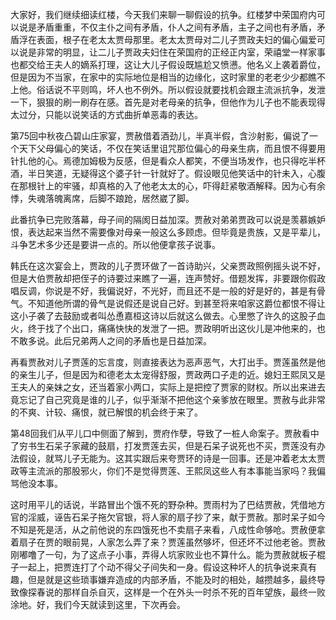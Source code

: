 
大家好，我们继续细读红楼，今天我们来聊一聊假设的抗争。红楼梦中荣国府内可以说是矛盾重重，不仅主仆之间有矛盾，仆人之间有矛盾，主子之间也有矛盾，矛盾浮在表面，根子在老太太贾母那里。老太太贾母对二儿子贾政夫妇的偏心偏爱可以说是非常的明显，让二儿子贾政夫妇住在荣国府的正经正内室，荣禧堂一样家事也都交给王夫人的嫡系打理，这让大儿子假设既尴尬又愤懑。他名义上袭着爵位，但是因为不当家，在家中的实际地位是相当的边缘化，这时家里的老老少少都瞧不上他。俗话说不平则鸣，坏人也不例外。所以假设就要找机会跟主流派抗争，发泄一下，狠狠的刷一刷存在感。首先是对老母亲的抗争，但他作为儿子也不能表现得太过分，只能以说笑话的方式曲折单恶毒的表达。

第75回中秋夜凸碧山庄家宴，贾赦借着酒劲儿，半真半假，含沙射影，偏说了一个天下父母偏心的笑话，不仅在笑话里诅咒那位偏心的母亲生病，而且恨不得要用针扎他的心。焉德加姆极为反感，但是看众人都笑，不便当场发作，也只得吃半杯酒，半日笑道，无疑得这个婆子针一针就好了。假设眼见他笑话中的针未入，心腹在那根针上的牢骚，却真格的入了他老太太的心，吓得赶紧敬酒解释。因为心有余悸，失魂落魄离席，后脚不踉跄，居然崴了脚。

此番抗争已完败落幕，母子间的隔阂日益加深。贾赦对弟弟贾政可以说是羡慕嫉妒恨，表达起来当然不需要像对母亲一般这么多顾虑。但毕竟是贵族，又是平辈儿，斗争艺术多少还是要讲一点的。所以他便拿孩子说事。

韩氏在这次宴会上，贾政的儿子贾环做了一首诗助兴，父亲贾政照例摇头说不好，但是大伯贾赦却把侄子的诗要过来瞧了一遍，连声赞好。借题发挥，非要跟你假政唱反调，你说是不好，我偏说好，不光好，而且还不是一般的好是好的，甚是有骨气。不知道他所谓的骨气是说假还是说自己好。到甚至将来咱家这爵位都恨不得让这小子袭了去鼓励或者叫怂恿嘉桓这诗以后就这么做去。心里憋了许久的这股子血火，终于找了个出口，痛痛快快的发泄了一把。贾政明听出这伙儿是冲他来的，也不敢多说。此后兄弟两人之间的矛盾也是日益加深。

再看贾赦对儿子贾莲的忘言度，则直接表达为恶声恶气，大打出手。贾莲虽然是他的亲生儿子，但是因为和德老太太宠得舒服，贾政两口子走的近。媳妇王熙凤又是王夫人的亲妹之女，还当着家小两口，实际上是把控了贾家的财权。所以出来进去竟忘记了自己究竟是谁的儿子，似乎渐渐不把他这个亲爹放在眼里。贾赦与此非常的不爽、计较、痛恨，就已解恨的机会终于来了。

第48回我们从平儿口中侧面了解到，贾府作孽，导致了一桩人命案子。贾赦看中了穷书生石呆子家藏的鼓扇，打发贾莲去买，但是石呆子说死也不买，贾莲没有办法假设，就骂儿子无能为。这其实跟后来夸贾环的诗是一回事。还是冲着老太太贾政等主流派的那股邪火，你们不是觉得贾莲、王熙凤这些人有本事能当家吗？我偏骂他没本事。

这时用平儿的话说，半路冒出个饿不死的野杂种。贾雨村为了巴结贾赦，凭借地方官的淫威，诬告石呆子拖欠官银，将人家的扇子抄了来，献于贾赦。那时呆子如今不知是死是活，从之前他说的东四饿死也不卖扇子来看，八成性命够呛。贾赦便拿着扇子在贾的眼前晃，人家怎么弄了来？贾莲虽然够坏，但还坏不过他老爸。贾赦刚嘟噜了一句，为了这点子小事，弄得人坑家败业也不算什么。能为贾赦就板子棍子一起上，把贾连打了个动不得父子间失和一身。假设这种坏人的抗争说来真有趣，但是就是这些琐事嫌弃造成的内部矛盾，不能及时的相处，越攒越多，最终导致像探春说的那样自杀自灭，这样是一个在外头一时杀不死的百年望族，最终一败涂地。好，我们今天就读到这里，下次再会。



